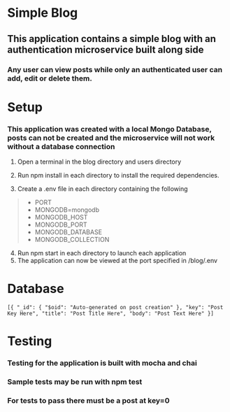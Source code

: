 # Simple Blog

## This application contains a simple blog with an authentication microservice built along side
### Any user can view posts while only an authenticated user can add, edit or delete them.   

# Setup
### This application was created with a local Mongo Database, posts can not be created and the microservice will not work without a database connection
1. Open a terminal in the blog directory and users directory  
2. Run npm install in each directory to install the required dependencies.

3. Create a .env file in each directory containing the following
> - PORT
> - MONGODB=mongodb
> - MONGODB_HOST
> - MONGODB_PORT     
> - MONGODB_DATABASE
> - MONGODB_COLLECTION
4. Run npm start in each directory to launch each application  
5. The application can now be viewed at the port specified in /blog/.env

# Database
`[{
  "_id": {
    "$oid": "Auto-generated on post creation"
  },
  "key": "Post Key Here",
  "title": "Post Title Here",
  "body": "Post Text Here"
}]`

# Testing
### Testing for the application is built with mocha and chai  
### Sample tests may be run with npm test  
### For tests to pass there must be a post at key=0


